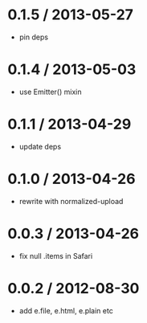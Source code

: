 
0.1.5 / 2013-05-27 
==================

 * pin deps

0.1.4 / 2013-05-03 
==================

  * use Emitter() mixin

0.1.1 / 2013-04-29 
==================

  * update deps

0.1.0 / 2013-04-26 
==================

  * rewrite with normalized-upload

0.0.3 / 2013-04-26 
==================

  * fix null .items in Safari

0.0.2 / 2012-08-30 
==================

  * add e.file, e.html, e.plain etc
